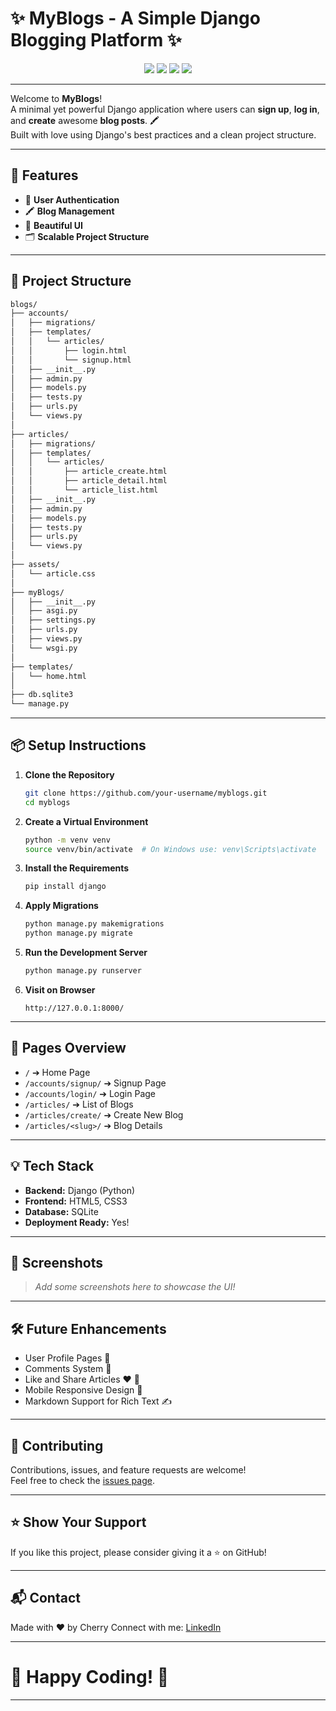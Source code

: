 # ✨ MyBlogs - A Simple Django Blogging Platform ✨

<p align="center">
  <img src="https://img.shields.io/badge/Build-Django-092E20?style=for-the-badge&logo=django&logoColor=white" />
  <img src="https://img.shields.io/badge/Language-Python-3776AB?style=for-the-badge&logo=python&logoColor=white" />
  <img src="https://img.shields.io/badge/License-MIT-green?style=for-the-badge" />
  <img src="https://img.shields.io/badge/Made%20with-%E2%9D%A4-red?style=for-the-badge" />
</p>

---

Welcome to **MyBlogs**!  
A minimal yet powerful Django application where users can **sign up**, **log in**, and **create** awesome **blog posts**. 🖍️  
Built with love using Django's best practices and a clean project structure.

---

## 🚀 Features

- 🔐 **User Authentication**  
- 🖍️ **Blog Management**  
- 🌈 **Beautiful UI**  
- 🗂️ **Scalable Project Structure**

---

## 🏧 Project Structure

```bash
blogs/
├── accounts/
│   ├── migrations/
│   ├── templates/
│   │   └── articles/
│   │       ├── login.html
│   │       └── signup.html
│   ├── __init__.py
│   ├── admin.py
│   ├── models.py
│   ├── tests.py
│   ├── urls.py
│   └── views.py
│
├── articles/
│   ├── migrations/
│   ├── templates/
│   │   └── articles/
│   │       ├── article_create.html
│   │       ├── article_detail.html
│   │       └── article_list.html
│   ├── __init__.py
│   ├── admin.py
│   ├── models.py
│   ├── tests.py
│   ├── urls.py
│   └── views.py
│
├── assets/
│   └── article.css
│
├── myBlogs/
│   ├── __init__.py
│   ├── asgi.py
│   ├── settings.py
│   ├── urls.py
│   ├── views.py
│   └── wsgi.py
│
├── templates/
│   └── home.html
│
├── db.sqlite3
└── manage.py
```

---

## 📦 Setup Instructions

1. **Clone the Repository**
   ```bash
   git clone https://github.com/your-username/myblogs.git
   cd myblogs
   ```

2. **Create a Virtual Environment**
   ```bash
   python -m venv venv
   source venv/bin/activate  # On Windows use: venv\Scripts\activate
   ```

3. **Install the Requirements**
   ```bash
   pip install django
   ```

4. **Apply Migrations**
   ```bash
   python manage.py makemigrations
   python manage.py migrate
   ```

5. **Run the Development Server**
   ```bash
   python manage.py runserver
   ```

6. **Visit on Browser**
   ```
   http://127.0.0.1:8000/
   ```

---

## 📄 Pages Overview

- `/` ➔ Home Page
- `/accounts/signup/` ➔ Signup Page
- `/accounts/login/` ➔ Login Page
- `/articles/` ➔ List of Blogs
- `/articles/create/` ➔ Create New Blog
- `/articles/<slug>/` ➔ Blog Details

---

## 💡 Tech Stack

- **Backend:** Django (Python)
- **Frontend:** HTML5, CSS3
- **Database:** SQLite
- **Deployment Ready:** Yes!

---

## 🎨 Screenshots

> _Add some screenshots here to showcase the UI!_

---

## 🛠️ Future Enhancements

- User Profile Pages 👤
- Comments System 💬
- Like and Share Articles ❤️ 🔄
- Mobile Responsive Design 📱
- Markdown Support for Rich Text ✍️

---

## 🤝 Contributing

Contributions, issues, and feature requests are welcome!  
Feel free to check the [issues page](https://github.com/your-username/myblogs/issues).

---

## ⭐ Show Your Support

If you like this project, please consider giving it a ⭐ on GitHub!

---

## 📬 Contact

Made with ❤️ by Cherry
Connect with me: [LinkedIn](www.linkedin.com/in/ratul-pal)

---

# 🎯 Happy Coding! 🎯

---

